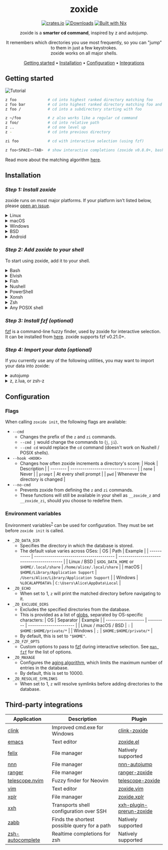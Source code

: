 <!-- markdownlint-configure-file {
  "MD013": {
    "code_blocks": false,
    "tables": false
  },
  "MD033": false,
  "MD041": false
} -->

<div align="center">

# zoxide

[![crates.io][crates.io-badge]][crates.io]
[![Downloads][downloads-badge]][releases]
[![Built with Nix][builtwithnix-badge]][builtwithnix]

zoxide is a **smarter cd command**, inspired by z and autojump.

It remembers which directories you use most frequently, so you can "jump" to
them in just a few keystrokes.<br />
zoxide works on all major shells.

[Getting started](#getting-started) •
[Installation](#installation) •
[Configuration](#configuration) •
[Integrations](#third-party-integrations)

</div>

## Getting started

![Tutorial][tutorial]

```sh
z foo              # cd into highest ranked directory matching foo
z foo bar          # cd into highest ranked directory matching foo and bar
z foo /            # cd into a subdirectory starting with foo

z ~/foo            # z also works like a regular cd command
z foo/             # cd into relative path
z ..               # cd one level up
z -                # cd into previous directory

zi foo             # cd with interactive selection (using fzf)

z foo<SPACE><TAB>  # show interactive completions (zoxide v0.8.0+, bash 4.4+/fish/zsh only)
```

Read more about the matching algorithm [here][algorithm-matching].

## Installation

### *Step 1: Install zoxide*

zoxide runs on most major platforms. If your platform isn't listed below,
please [open an issue][issues].

<details>
<summary>Linux</summary>

To install zoxide, run this command in your terminal:

```sh
curl -sS https://webinstall.dev/zoxide | bash
```

Alternatively, you can use a package manager:

| Distribution       | Repository              | Instructions                                                                                   |
| ------------------ | ----------------------- | ---------------------------------------------------------------------------------------------- |
| ***Any***          | **[crates.io]**         | `cargo install zoxide --locked`                                                                |
| *Any*              | [conda-forge]           | `conda install -c conda-forge zoxide`                                                          |
| *Any*              | [Linuxbrew]             | `brew install zoxide`                                                                          |
| Alpine Linux 3.13+ | [Alpine Linux Packages] | `apk add zoxide`                                                                               |
| Arch Linux         | [Arch Linux Community]  | `pacman -S zoxide`                                                                             |
| CentOS 7+          | [Copr]                  | `dnf copr enable atim/zoxide` <br /> `dnf install zoxide`                                      |
| Debian 11+         | [Debian Packages]       | `apt install zoxide`                                                                           |
| Devuan 4.0+        | [Devuan Packages]       | `apt install zoxide`                                                                           |
| Fedora 32+         | [Fedora Packages]       | `dnf install zoxide`                                                                           |
| Gentoo             | [GURU Overlay]          | `eselect repository enable guru` <br /> `emerge --sync guru` <br /> `emerge app-shells/zoxide` |
| Manjaro            |                         | `pacman -S zoxide`                                                                             |
| NixOS              | [nixpkgs]               | `nix-env -iA nixpkgs.zoxide`                                                                   |
| Parrot OS          |                         | `apt install zoxide`                                                                           |
| Raspbian 11+       | [Raspbian Packages]     | `apt install zoxide`                                                                           |
| Ubuntu 21.04+      | [Ubuntu Packages]       | `apt install zoxide`                                                                           |
| Void Linux         | [Void Linux Packages]   | `xbps-install -S zoxide`                                                                       |

</details>

<details>
<summary>macOS</summary>

To install zoxide, use a package manager:

| Repository      | Instructions                          |
| --------------- | ------------------------------------- |
| **[crates.io]** | `cargo install zoxide --locked`       |
| [conda-forge]   | `conda install -c conda-forge zoxide` |
| [Homebrew]      | `brew install zoxide`                 |
| [MacPorts]      | `port install zoxide`                 |

</details>

<details>
<summary>Windows</summary>

To install zoxide, run this command in your command prompt:

```sh
curl.exe -A "MS" https://webinstall.dev/zoxide | powershell
```

Alternatively, you can use a package manager:

| Repository      | Instructions                          |
| --------------- | ------------------------------------- |
| **[crates.io]** | `cargo install zoxide --locked`       |
| [Chocolatey]    | `choco install zoxide`                |
| [conda-forge]   | `conda install -c conda-forge zoxide` |
| [Scoop]         | `scoop install zoxide`                |

</details>

<details>
<summary>BSD</summary>

To install zoxide, use a package manager:

| Distribution  | Repository      | Instructions                    |
| ------------- | --------------- | ------------------------------- |
| ***Any***     | **[crates.io]** | `cargo install zoxide --locked` |
| DragonFly BSD | [DPorts]        | `pkg install zoxide`            |
| FreeBSD       | [FreshPorts]    | `pkg install zoxide`            |
| NetBSD        | [pkgsrc]        | `pkgin install zoxide`          |

</details>

<details>
<summary>Android</summary>

To install zoxide, use a package manager:

| Repository | Instructions         |
| ---------- | -------------------- |
| [Termux]   | `pkg install zoxide` |

</details>

### *Step 2: Add zoxide to your shell*

To start using zoxide, add it to your shell.

<details>
<summary>Bash</summary>

Add this to your configuration (usually `~/.bashrc`):

```sh
eval "$(zoxide init bash)"
```

</details>

<details>
<summary>Elvish</summary>

Add this to your configuration (usually `~/.elvish/rc.elv`):

```sh
eval (zoxide init elvish | slurp)
```

Note: zoxide only supports elvish v0.18.0 and above.

</details>

<details>
<summary>Fish</summary>

Add this to your configuration (usually `~/.config/fish/config.fish`):

```fish
zoxide init fish | source
```

</details>

<details>
<summary>Nushell</summary>

Add this to your configuration (find it by running `config path` in Nushell):

```toml
startup = ["zoxide init nushell --hook prompt | save ~/.zoxide.nu", "source ~/.zoxide.nu"]
```

Note: zoxide only supports Nushell v0.37.0 and above.

</details>

<details>
<summary>PowerShell</summary>

Add this to your configuration (find it by running `echo $profile` in
PowerShell):

```powershell
# For zoxide v0.8.0+
Invoke-Expression (& {
    $hook = if ($PSVersionTable.PSVersion.Major -lt 6) { 'prompt' } else { 'pwd' }
    (zoxide init --hook $hook powershell | Out-String)
})

# For older versions of zoxide
Invoke-Expression (& {
    $hook = if ($PSVersionTable.PSVersion.Major -lt 6) { 'prompt' } else { 'pwd' }
    (zoxide init --hook $hook powershell) -join "`n"
})
```

</details>

<details>
<summary>Xonsh</summary>

Add this to your configuration (usually `~/.xonshrc`):

```python
execx($(zoxide init xonsh), 'exec', __xonsh__.ctx, filename='zoxide')
```

</details>

<details>
<summary>Zsh</summary>

Add this to your configuration (usually `~/.zshrc`):

```sh
eval "$(zoxide init zsh)"
```

For completions to work, the above line must be added *after* `compinit` is
called. You may have to rebuild your cache by running
`rm ~/.zcompdump*; compinit`.

</details>

<details>
<summary>Any POSIX shell</summary>

Add this to your configuration:

```sh
eval "$(zoxide init posix --hook prompt)"
```

</details>

### *Step 3: Install fzf (optional)*

[fzf] is a command-line fuzzy finder, used by zoxide for interactive
selection. It can be installed from [here][fzf-installation]. zoxide supports
fzf v0.21.0+.

### *Step 4: Import your data (optional)*

If you currently use any of the following utilities, you may want to import
your data into zoxide:

<details>
<summary>autojump</summary>

```sh
zoxide import --from autojump path/to/db
```

</details>

<details>
<summary>z, z.lua, or zsh-z</summary>

```sh
zoxide import --from z path/to/db
```

</details>

## Configuration

### Flags

When calling `zoxide init`, the following flags are available:

- `--cmd`
  - Changes the prefix of the `z` and `zi` commands.
  - `--cmd j` would change the commands to (`j`, `ji`).
  - `--cmd cd` would replace the `cd` command (doesn't work on Nushell / POSIX shells).
- `--hook <HOOK>`
  - Changes how often zoxide increments a directory's score:
    | Hook     | Description                       |
    | -------- | --------------------------------- |
    | `none`   | Never                             |
    | `prompt` | At every shell prompt             |
    | `pwd`    | Whenever the directory is changed |
- `--no-cmd`
  - Prevents zoxide from defining the `z` and `zi` commands.
  - These functions will still be available in your shell as `__zoxide_z` and
    `__zoxide_zi`, should you choose to redefine them.

### Environment variables

Environment variables<sup>[?][wiki-env]</sup> can be used for configuration.
They must be set before `zoxide init` is called.

- `_ZO_DATA_DIR`
  - Specifies the directory in which the database is stored.
  - The default value varies across OSes:
    | OS          | Path                                     | Example                                    |
    | ----------- | ---------------------------------------- | ------------------------------------------ |
    | Linux / BSD | `$XDG_DATA_HOME` or `$HOME/.local/share` | `/home/alice/.local/share`                 |
    | macOS       | `$HOME/Library/Application Support`      | `/Users/Alice/Library/Application Support` |
    | Windows     | `%LOCALAPPDATA%`                         | `C:\Users\Alice\AppData\Local`             |
- `_ZO_ECHO`
  - When set to 1, `z` will print the matched directory before navigating to
    it.
- `_ZO_EXCLUDE_DIRS`
  - Excludes the specified directories from the database.
  - This is provided as a list of [globs][glob], separated by OS-specific
    characters:
    | OS                  | Separator | Example                 |
    | ------------------- | --------- | ----------------------- |
    | Linux / macOS / BSD | `:`       | `$HOME:$HOME/private/*` |
    | Windows             | `;`       | `$HOME;$HOME/private/*` |
  - By default, this is set to `"$HOME"`.
- `_ZO_FZF_OPTS`
  - Custom options to pass to [fzf] during interactive selection. See
    [`man fzf`][fzf-man] for the list of options.
- `_ZO_MAXAGE`
  - Configures the [aging algorithm][algorithm-aging], which limits the maximum
    number of entries in the database.
  - By default, this is set to 10000.
- `_ZO_RESOLVE_SYMLINKS`
  - When set to 1, `z` will resolve symlinks before adding directories to the
    database.

## Third-party integrations

| Application        | Description                                  | Plugin                     |
| ------------------ | -------------------------------------------- | -------------------------- |
| [clink]            | Improved cmd.exe for Windows                 | [clink-zoxide]             |
| [emacs]            | Text editor                                  | [zoxide.el]                |
| [felix]            | File manager                                 | Natively supported         |
| [nnn]              | File manager                                 | [nnn-autojump]             |
| [ranger]           | File manager                                 | [ranger-zoxide]            |
| [telescope.nvim]   | Fuzzy finder for Neovim                      | [telescope-zoxide]         |
| [vim]              | Text editor                                  | [zoxide.vim]               |
| [xplr]             | File manager                                 | [zoxide.xplr]              |
| [xxh]              | Transports shell configuration over SSH      | [xxh-plugin-prerun-zoxide] |
| [zabb]             | Finds the shortest possible query for a path | Natively supported         |
| [zsh-autocomplete] | Realtime completions for zsh                 | Natively supported         |

[algorithm-aging]: https://github.com/ajeetdsouza/zoxide/wiki/Algorithm#aging
[algorithm-matching]: https://github.com/ajeetdsouza/zoxide/wiki/Algorithm#matching
[alpine linux packages]: https://pkgs.alpinelinux.org/packages?name=zoxide
[arch linux community]: https://archlinux.org/packages/community/x86_64/zoxide/
[builtwithnix-badge]: https://img.shields.io/badge/builtwith-nix-7d81f7?style=flat-square
[builtwithnix]: https://builtwithnix.org/
[chocolatey]: https://community.chocolatey.org/packages/zoxide
[clink-zoxide]: https://github.com/shunsambongi/clink-zoxide
[clink]: https://github.com/mridgers/clink
[conda-forge]: https://anaconda.org/conda-forge/zoxide
[copr]: https://copr.fedorainfracloud.org/coprs/atim/zoxide/
[crates.io-badge]: https://img.shields.io/crates/v/zoxide?style=flat-square
[crates.io]: https://crates.io/crates/zoxide
[debian packages]: https://packages.debian.org/stable/admin/zoxide
[devuan packages]: https://pkginfo.devuan.org/cgi-bin/package-query.html?c=package&q=zoxide
[downloads-badge]: https://img.shields.io/github/downloads/ajeetdsouza/zoxide/total?style=flat-square
[dports]: https://github.com/DragonFlyBSD/DPorts/tree/master/sysutils/zoxide
[emacs]: https://www.gnu.org/software/emacs/
[fedora packages]: https://src.fedoraproject.org/rpms/rust-zoxide
[felix]: https://github.com/kyoheiu/felix
[freshports]: https://www.freshports.org/sysutils/zoxide/
[fzf-installation]: https://github.com/junegunn/fzf#installation
[fzf-man]: https://manpages.ubuntu.com/manpages/en/man1/fzf.1.html
[fzf]: https://github.com/junegunn/fzf
[glob]: https://man7.org/linux/man-pages/man7/glob.7.html
[guru overlay]: https://github.com/gentoo-mirror/guru
[homebrew]: https://formulae.brew.sh/formula/zoxide
[issues]: https://github.com/ajeetdsouza/zoxide/issues/new
[linuxbrew]: https://formulae.brew.sh/formula-linux/zoxide
[macports]: https://ports.macports.org/port/zoxide/summary
[neovim]: https://github.com/neovim/neovim
[nixpkgs]: https://github.com/NixOS/nixpkgs/blob/master/pkgs/tools/misc/zoxide/default.nix
[nnn-autojump]: https://github.com/jarun/nnn/blob/master/plugins/autojump
[nnn]: https://github.com/jarun/nnn
[pkgsrc]: https://pkgsrc.se/sysutils/zoxide
[ranger-zoxide]: https://github.com/jchook/ranger-zoxide
[ranger]: https://github.com/ranger/ranger
[raspbian packages]: https://archive.raspbian.org/raspbian/pool/main/r/rust-zoxide/
[releases]: https://github.com/ajeetdsouza/zoxide/releases
[scoop]: https://github.com/ScoopInstaller/Main/tree/master/bucket/zoxide.json
[telescope-zoxide]: https://github.com/jvgrootveld/telescope-zoxide
[telescope.nvim]: https://github.com/nvim-telescope/telescope.nvim
[termux]: https://github.com/termux/termux-packages/tree/master/packages/zoxide
[tutorial]: contrib/tutorial.webp
[ubuntu packages]: https://packages.ubuntu.com/hirsute/zoxide
[vim]: https://github.com/vim/vim
[void linux packages]: https://github.com/void-linux/void-packages/tree/master/srcpkgs/zoxide
[wiki-env]: https://github.com/ajeetdsouza/zoxide/wiki/HOWTO:-set-environment-variables "HOWTO: set environment variables"
[xplr]: https://github.com/sayanarijit/xplr
[xxh-plugin-prerun-zoxide]: https://github.com/xxh/xxh-plugin-prerun-zoxide
[xxh]: https://github.com/xxh/xxh
[zabb]: https://github.com/Mellbourn/zabb
[zoxide.el]: https://gitlab.com/Vonfry/zoxide.el
[zoxide.vim]: https://github.com/nanotee/zoxide.vim
[zoxide.xplr]: https://github.com/sayanarijit/zoxide.xplr
[zsh-autocomplete]: https://github.com/marlonrichert/zsh-autocomplete
